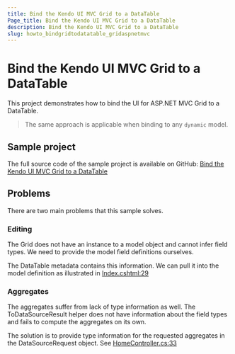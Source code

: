 ```yaml
---
title: Bind the Kendo UI MVC Grid to a DataTable
Page_title: Bind the Kendo UI MVC Grid to a DataTable
description: Bind the Kendo UI MVC Grid to a DataTable
slug: howto_bindgridtodatatable_gridaspnetmvc
---
```


# Bind the Kendo UI MVC Grid to a DataTable

This project demonstrates how to bind the UI for ASP.NET MVC Grid to a DataTable.

> The same approach is applicable when binding to any `dynamic` model.

## Sample project

The full source code of the sample project is available on GitHub:
[Bind the Kendo UI MVC Grid to a DataTable](https://github.com/telerik/ui-for-aspnet-mvc-examples/tree/master/grid/binding-to-datatable)

## Problems
There are two main problems that this sample solves.

### Editing

The Grid does not have an instance to a model object and cannot infer field types.
We need to provide the model field definitions ourselves.

The DataTable metadata contains this information.
We can pull it into the model definition as illustrated in
[Index.cshtml:29](https://github.com/telerik/ui-for-aspnet-mvc-examples/blob/master/grid/binding-to-datatable/KendoUIMVC5/Views/Home/Index.cshtml#L29)

### Aggregates

The aggregates suffer from lack of type information as well. The ToDataSourceResult helper does not have information about the field types and fails to compute the aggregates on its own.

The solution is to provide type information for the requested aggregates in the DataSourceRequest object. See [HomeController.cs:33](https://github.com/telerik/ui-for-aspnet-mvc-examples/blob/master/grid/binding-to-datatable/KendoUIMVC5/Controllers/HomeController.cs#L33)
